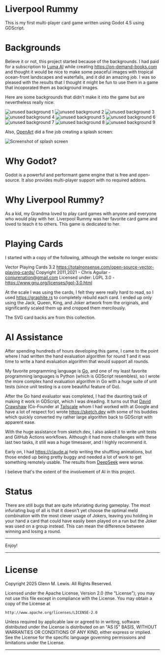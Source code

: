 # Liverpool Rummy

This is my first multi-player card game written using Godot 4.5 using GDScript.

# Backgrounds

Believe it or not, this project started because of the backgrounds.
I had paid for a subscription to [Luma AI](https://lumalabs.ai) while creating
https://on-demand-books.com and thought it would be nice to make some peaceful
images with tropical ocean-front landscapes and waterfalls, and it did an
amazing job. I was so pleased with the results that I thought it might be
fun to use them in a game that incoporated them as background images.

Here are some backgrounds that didn't make it into the game but are nevertheless
really nice:

![unused background 1](backgrounds/370d4436-2349-4178-b65b-0efbde28b8a3.jpeg)
![unused background 2](backgrounds/4025501a-f505-4897-abbe-4fdabf0386c8.jpeg)
![unused background 3](backgrounds/686160fd-4f07-4a37-bee3-829d2dcd933a.jpeg)
![unused background 4](backgrounds/6a7e6cc7-8205-44d5-a791-7f808fe0f7c5.jpeg)
![unused background 5](backgrounds/90bcab14-7c64-45f9-b1f8-0c951d9827af.jpeg)
![unused background 6](backgrounds/9822a5a3-7522-4c26-9536-423c9b92bfdd.jpeg)
![unused background 7](backgrounds/a2abee35-f509-4504-a937-9659d58f19b0.jpeg)
![unused background 8](backgrounds/b7e41b98-fdf8-440f-a74d-3f99ba48f594.jpeg)
![unused background 9](backgrounds/e89f1d50-bde8-4c85-bf7a-ae4c3d0842c6.jpeg)

Also, [OpenArt](https://openart.ai/) did a fine job creating a splash screen:

![Screenshot of splash screen](backgrounds/openart-image_HhP98Etm_1749088776837_raw.jpg)

# Why Godot?

Godot is a powerful and performant game engine that is free and open-source.
It also provides multi-player support with no required addons.

# Why Liverpool Rummy?

As a kid, my Grandma loved to play card games with anyone and everyone
who would play with her. Liverpool Rummy was her favorite card game and
loved to teach it to others. This game is dedicated to her.

# Playing Cards

I started with a copy of the following, although the website no longer exists:

Vector Playing Cards 3.2
https://totalnonsense.com/open-source-vector-playing-cards/
Copyright 2011,2021 - Chris Aguilar - conjurenation@gmail.com
Licensed under: LGPL 3.0 - https://www.gnu.org/licenses/lgpl-3.0.html

At the scale I was using the cards, I felt they were really hard to read,
so I used https://graphite.rs to completely rebuild each card. I ended up
only using the Jack, Queen, King, and Joker artwork from the originals,
and significantly scaled them up and cropped them mercilously.

The SVG card backs are from this collection.

# AI Assistance

After spending hundreds of hours developing this game, I came to the point
where I had written the hand evaluation algorithm for round 1 and it was
time to write a hand evaluation algorithm that would support all rounds.

My favorite programming language is [Go](https://go.dev), and one of my least
favorite programming languages is Python (which is GDScript resembles), so
I wrote the more complex hand evaluation algorithm in Go with a huge suite
of unit tests (since unit testing is a core beautiful feature of Go).

After the Go hand evaluator was completed, I had the daunting task of making
it work in GDScript, which I was dreading. It turns out that [David Crawshaw](https://crawshaw.io/)
(Co-Founder at [Tailscale](https://tailscale.com/) whom I had worked with
at Google and have a lot of respect for) wrote https://sketch.dev with some
of his buddies which quickly converted my rather large algorithm back to GDScript
with apparent ease.

With the huge assistance from sketch.dev, I also asked it to write unit tests
and GitHub Actions workflows. Although it had more challenges with these last
two tasks, it still was a huge timesaver, and I highly recommend it.

Early on, I had https://claude.ai help writing the shuffling animations, but
those ended up being pretty buggy and needed a lot of work to get something
remotely usable. The results from [DeepSeek](https://www.deepseek.com/en) were worse.

I believe that's the extent of the involvement of AI in this project.

# Status

There are still bugs that are quite infuriating during gameplay.
The most infuriating bug of all is that it doesn't yet choose the optimal meld
combination with the most clever usage of Jokers, leaving you holding
in your hand a card that could have easily been played on a run but the
Joker was used on a group instead. This can mean the difference between
winning and losing a round.

----------------------------------------------------------------------

Enjoy!

----------------------------------------------------------------------

# License

Copyright 2025 Glenn M. Lewis. All Rights Reserved.

Licensed under the Apache License, Version 2.0 (the "License");
you may not use this file except in compliance with the License.
You may obtain a copy of the License at

    http://www.apache.org/licenses/LICENSE-2.0

Unless required by applicable law or agreed to in writing, software
distributed under the License is distributed on an "AS IS" BASIS,
WITHOUT WARRANTIES OR CONDITIONS OF ANY KIND, either express or implied.
See the License for the specific language governing permissions and
limitations under the License.

----------------------------------------------------------------------

